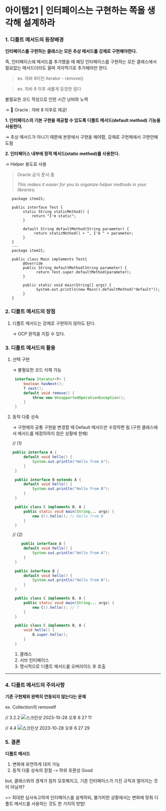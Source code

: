 # 아이템21 | 인터페이스는 구현하는 쪽을 생각해 설계하라

### 1. 디폴트 메서드의 등장배경
**인터페이스를 구현하는 클래스는 모든 추상 메서드를 강제로 구현해야한다.**

즉, 인터페이스에 메서드를 추가했을 때 해당 인터페이스를 구현하는 모든 클래스에서 필요없는 메서드더라도 울며 겨자먹기로 추가해야만 한다.
    

> ex. 자바 8이전 Iterator - remove()
   
> ex. 자바 8 이후 새롭게 등장한 람다 
   
불필요한 코드 작성으로 인한 시간 낭비와 노력 

→ 📢 Oracle : 자바 8 이후로 제공!

**1. 인터페이스의 기본 구현을 제공할 수 있도록 디폴트 메서드(default method) 기능을 사용한다.**
   
   → 추상 메서드가 아니기 때문에 본문에서 구현을 해야함, 강제로 구현체에서 구현안해도됨 


**2. 인터페이스 내부에 정적 메서드(static method)를 사용한다.**

   → Helper 용도로 사용 
   > Oracle 공식 문서 중
   > 
   > _This makes it easier for you to organize helper methods in your libraries;_
   
```
   package item21;

   public interface Test {
        static String staticMethod() {
            return "I'm static";
        }

        default String defaultMethod(String parameter) {
             return staticMethod() + ", I'm " + parameter;
        }
   }  
   ---
   package item21;

   public class Main implements Test{
        @Override
        public String defaultMethod(String parameter) {
              return Test.super.defaultMethod(parameter);
        }

        public static void main(String[] args) {
              System.out.println(new Main().defaultMethod("default"));
        }
   }
   ```

### 2. 디폴트 메서드의 장점

1. 디폴트 메서드는 강제로 구현하지 않아도 된다.
   
   → OCP 원칙을 지킬 수 있다.


### 3. 디폴트 메서드의 활용
1. 선택 구현 

   → 불필요한 코드 삭제 가능
   ```java
    interface Iterator<T> {
        boolean hasNext();
        T next();
        default void remove() {
            throw new UnsupportedOperationException();
        }
    }
   ```


2. 동작 다중 상속

   → 구현체의 공통 구현을 변경할 때 Default 메서드만 수정하면 됨 (구현 클래스에서 메서드를 재정의하지 않은 상황에 한해)

   // (1)
   ```java
   public interface A {
        default void hello() {
            System.out.println("Hello from A");
        }
    }

    public interface B extends A {
        default void hello() {
            System.out.println("Hello from B");
        }
    }

    public class C implements B, A {
        public static void main(String... args) {
            new C().hello(); // Hello from B
        }
    }
   ```
   
   // (2)
   
   ```java
       public interface A {
        default void hello() {
            System.out.println("Hello from A");
        }
    }

    public interface B {
        default void hello() {
            System.out.println("Hello from B");
        }
    }

    public class C implements B, A {
        public static void main(String... args) {
            new C().hello(); // ?
        }
    }
   ```
   
   ```java
    public class C implements B, A {
        void hello() {
            B.super.hello();
        }
    }
   ```
   1. 클래스
   2. 서브 인터페이스
   3. 명시적으로 디폴트 메서드를 오버라이드 후 호출 

---
### 4. 디폴트 메서드의 주의사항 
**기존 구현체와 완벽히 연동되지 않는다는 문제**

ex. Collection의 removeIf

// 3.2.2
![스크린샷 2023-10-28 오후 6 27 11](https://github.com/Yooa-Backend-Study/effective-java-book/assets/78305392/89ef73c7-1d77-4719-bfc3-a74a1fd09181)

// 4.4
![스크린샷 2023-10-28 오후 6 27 29](https://github.com/Yooa-Backend-Study/effective-java-book/assets/78305392/7c3620e8-ed44-478d-84e6-9b219d5f927a)



### 5. 결론

**디폴트 메서드**
1. 변화에 유연하게 대처 가능 
2. 동적 다중 상속의 장점 -> 하위 호환성 Good

but, 클래스와의 경계가 점차 모호해지고, 기존 인터페이스가 가진 규칙과 멀어지는 것이 아닐까?

=> 최대한 심사숙고하여 인터페이스를 설계하되, 불가피한 상황에서는 변화에 맞춰 디폴트 메서드를 사용하는 것도 한 가지의 방법!